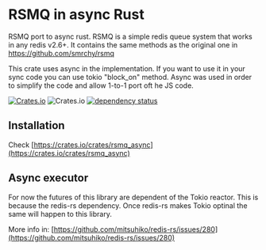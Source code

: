 # RSMQ in async Rust 

RSMQ port to async rust. RSMQ is a simple redis queue system that works in any redis v2.6+. It contains the same methods as the original one in https://github.com/smrchy/rsmq

This crate uses async in the implementation. If you want to use it in your sync code you can use tokio "block_on" method. Async was used in order to simplify the code and allow 1-to-1 port oft he JS code.


[![Crates.io](https://img.shields.io/crates/v/rsmq_async)](https://crates.io/crates/rsmq_async) ![Crates.io](https://img.shields.io/crates/l/rsmq_async) [![dependency status](https://deps.rs/crate/rsmq_async/2.0.6/status.svg)](https://deps.rs/crate/rsmq_async)

## Installation

Check [https://crates.io/crates/rsmq_async](https://crates.io/crates/rsmq_async)

## Async executor

For now the futures of this library are dependent of the Tokio reactor. This is because the redis-rs dependency. Once redis-rs makes Tokio optinal the same will happen to this library.

More info in: [https://github.com/mitsuhiko/redis-rs/issues/280](https://github.com/mitsuhiko/redis-rs/issues/280)
